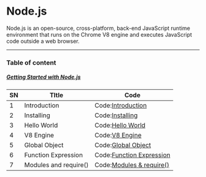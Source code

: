 # Node.js

Node.js is an open-source, cross-platform, back-end JavaScript runtime environment that runs on the Chrome V8 engine and executes JavaScript code outside a web browser.

---

### Table of content

##### [Getting Started with Node.js](basics) 

| SN | TItle    |      Code      |
|---|----------|----------------|
| 1 | Introduction | Code:[Introduction](basics/01_introduction.md)|
| 2 | Installing | Code:[Installing](basics/02_installing.md) |
| 3 | Hello World | Code:[Hello World](basics/03_helloWorld.md) |
| 4 | V8 Engine | Code:[V8 Engine](basics/04_v8Engine.md) |
| 5 | Global Object | Code:[Global Object](basics/05_globalObject.md) |
| 6 | Function Expression | Code:[Function Expression](basics/06_functionExpression.md) |
| 7 | Modules and require() | Code:[Modules & require()](basics/07_modulesAndRequire.md) |


